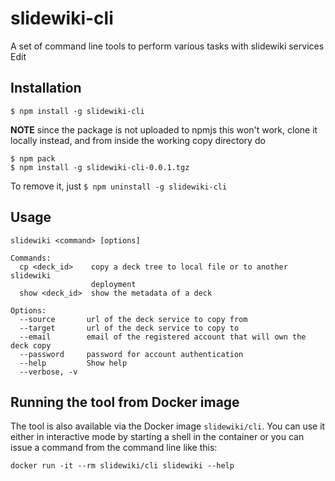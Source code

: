 # slidewiki-cli

A set of command line tools to perform various tasks with slidewiki services Edit

## Installation

`$ npm install -g slidewiki-cli`

**NOTE** since the package is not uploaded to npmjs this won't work, clone it locally instead,
and from inside the working copy directory do

```
$ npm pack
$ npm install -g slidewiki-cli-0.0.1.tgz
```

To remove it, just
`$ npm uninstall -g slidewiki-cli`

## Usage

```
slidewiki <command> [options]

Commands:
  cp <deck_id>    copy a deck tree to local file or to another slidewiki
                  deployment
  show <deck_id>  show the metadata of a deck

Options:
  --source       url of the deck service to copy from
  --target       url of the deck service to copy to
  --email        email of the registered account that will own the deck copy
  --password     password for account authentication
  --help         Show help
  --verbose, -v
```

## Running the tool from Docker image

The tool is also available via the Docker image `slidewiki/cli`. You can use it
either in interactive mode by starting a shell in the container or you can issue
a command from the command line like this:

```
docker run -it --rm slidewiki/cli slidewiki --help
```
